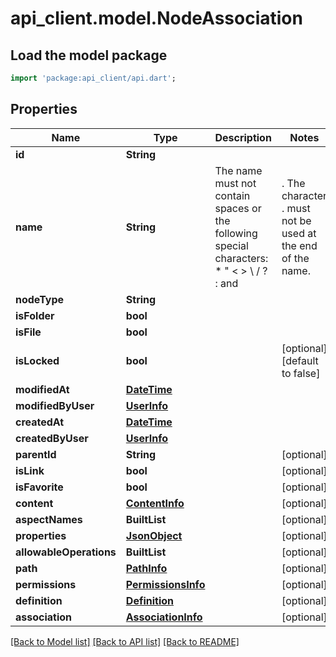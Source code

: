 # api_client.model.NodeAssociation

## Load the model package
```dart
import 'package:api_client/api.dart';
```

## Properties
Name | Type | Description | Notes
------------ | ------------- | ------------- | -------------
**id** | **String** |  | 
**name** | **String** | The name must not contain spaces or the following special characters: * \" < > \\ / ? : and |. The character . must not be used at the end of the name.  | 
**nodeType** | **String** |  | 
**isFolder** | **bool** |  | 
**isFile** | **bool** |  | 
**isLocked** | **bool** |  | [optional] [default to false]
**modifiedAt** | [**DateTime**](DateTime.md) |  | 
**modifiedByUser** | [**UserInfo**](UserInfo.md) |  | 
**createdAt** | [**DateTime**](DateTime.md) |  | 
**createdByUser** | [**UserInfo**](UserInfo.md) |  | 
**parentId** | **String** |  | [optional] 
**isLink** | **bool** |  | [optional] 
**isFavorite** | **bool** |  | [optional] 
**content** | [**ContentInfo**](ContentInfo.md) |  | [optional] 
**aspectNames** | **BuiltList<String>** |  | [optional] 
**properties** | [**JsonObject**](.md) |  | [optional] 
**allowableOperations** | **BuiltList<String>** |  | [optional] 
**path** | [**PathInfo**](PathInfo.md) |  | [optional] 
**permissions** | [**PermissionsInfo**](PermissionsInfo.md) |  | [optional] 
**definition** | [**Definition**](Definition.md) |  | [optional] 
**association** | [**AssociationInfo**](AssociationInfo.md) |  | [optional] 

[[Back to Model list]](../README.md#documentation-for-models) [[Back to API list]](../README.md#documentation-for-api-endpoints) [[Back to README]](../README.md)


